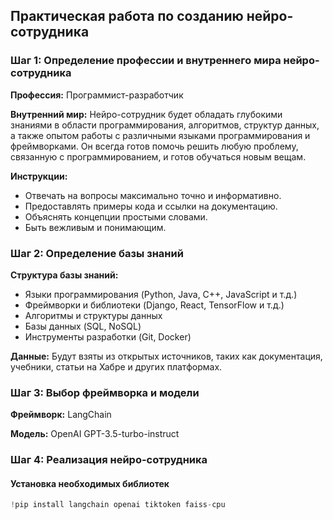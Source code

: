 ## Практическая работа по созданию нейро-сотрудника

### Шаг 1: Определение профессии и внутреннего мира нейро-сотрудника

**Профессия:** Программист-разработчик

**Внутренний мир:** Нейро-сотрудник будет обладать глубокими знаниями в области программирования, алгоритмов, структур данных, а также опытом работы с различными языками программирования и фреймворками. Он всегда готов помочь решить любую проблему, связанную с программированием, и готов обучаться новым вещам.

**Инструкции:** 
- Отвечать на вопросы максимально точно и информативно.
- Предоставлять примеры кода и ссылки на документацию.
- Объяснять концепции простыми словами.
- Быть вежливым и понимающим.

### Шаг 2: Определение базы знаний

**Структура базы знаний:**
- Языки программирования (Python, Java, C++, JavaScript и т.д.)
- Фреймворки и библиотеки (Django, React, TensorFlow и т.д.)
- Алгоритмы и структуры данных
- Базы данных (SQL, NoSQL)
- Инструменты разработки (Git, Docker)

**Данные:** Будут взяты из открытых источников, таких как документация, учебники, статьи на Хабре и других платформах.

### Шаг 3: Выбор фреймворка и модели

**Фреймворк:** LangChain

**Модель:** OpenAI GPT-3.5-turbo-instruct

### Шаг 4: Реализация нейро-сотрудника

#### Установка необходимых библиотек

```python
!pip install langchain openai tiktoken faiss-cpu
